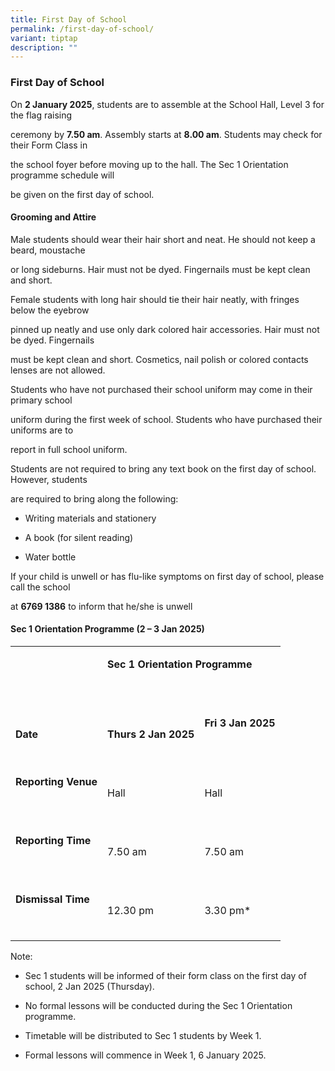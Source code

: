 ```yaml
---
title: First Day of School
permalink: /first-day-of-school/
variant: tiptap
description: ""
---
```

<h3><strong>First Day of School</strong></h3>
<p>On <strong>2 January 2025</strong>, students are to assemble at the School
Hall, Level 3 for the flag raising</p>
<p>ceremony by <strong>7.50 am</strong>. Assembly starts at <strong>8.00 am</strong>.
Students may check for their Form Class in</p>
<p>the school foyer before moving up to the hall. The Sec 1 Orientation programme
schedule will</p>
<p>be given on the first day of school.</p>
<h4>Grooming and Attire</h4>
<p>Male students should wear their hair short and neat. He should not keep
a beard, moustache</p>
<p>or long sideburns. Hair must not be dyed. Fingernails must be kept clean
and short.</p>
<p>Female students with long hair should tie their hair neatly, with fringes
below the eyebrow</p>
<p>pinned up neatly and use only dark colored hair accessories. Hair must
not be dyed. Fingernails</p>
<p>must be kept clean and short. Cosmetics, nail polish or colored contacts
lenses are not allowed.</p>
<p>Students who have not purchased their school uniform may come in their
primary school</p>
<p>uniform during the first week of school. Students who have purchased their
uniforms are to</p>
<p>report in full school uniform.</p>
<p>Students are not required to bring any text book on the first day of school.
However, students</p>
<p>are required to bring along the following:</p>
<ul data-tight="true" class="tight">
<li>
<p>Writing materials and stationery</p>
</li>
<li>
<p>A book (for silent reading)</p>
</li>
<li>
<p>Water bottle</p>
</li>
</ul>
<p>If your child is unwell or has flu-like symptoms on first day of school,
please call the school</p>
<p>at <strong>6769 1386</strong> to inform that he/she is unwell</p>
<p></p>
<h4><strong>Sec 1 Orientation Programme (2 – 3 Jan 2025)&nbsp;</strong></h4>
<table style="minWidth: 75px">
<colgroup>
<col>
<col>
<col>
</colgroup>
<tbody>
<tr>
<td rowspan="1" colspan="1">
<p>&nbsp;</p>
</td>
<td rowspan="1" colspan="2">
<p><strong>Sec 1 Orientation Programme</strong>
</p>
<p>&nbsp;</p>
</td>
</tr>
<tr>
<td rowspan="1" colspan="1">
<p><strong>Date</strong>
</p>
</td>
<td rowspan="1" colspan="1">
<p><strong>Thurs 2 Jan 2025</strong>
</p>
</td>
<td rowspan="1" colspan="1">
<p><strong>Fri 3 Jan 2025</strong>
</p>
<p><strong>&nbsp;</strong>
</p>
</td>
</tr>
<tr>
<td rowspan="1" colspan="1">
<p><strong>Reporting Venue</strong>
</p>
<p><strong>&nbsp;</strong>
</p>
</td>
<td rowspan="1" colspan="1">
<p>Hall</p>
</td>
<td rowspan="1" colspan="1">
<p>Hall</p>
</td>
</tr>
<tr>
<td rowspan="1" colspan="1">
<p><strong>Reporting Time</strong>
</p>
<p><strong>&nbsp;</strong>
</p>
</td>
<td rowspan="1" colspan="1">
<p>7.50 am</p>
</td>
<td rowspan="1" colspan="1">
<p>7.50 am</p>
</td>
</tr>
<tr>
<td rowspan="1" colspan="1">
<p><strong>Dismissal Time</strong>
</p>
<p><strong>&nbsp;</strong>
</p>
</td>
<td rowspan="1" colspan="1">
<p>12.30 pm</p>
</td>
<td rowspan="1" colspan="1">
<p>3.30 pm*</p>
</td>
</tr>
</tbody>
</table>
<p></p>
<p>Note:</p>
<ul data-tight="true" class="tight">
<li>
<p>Sec 1 students will be informed of their form class on the first day of
school, 2 Jan 2025 (Thursday).</p>
</li>
<li>
<p>No formal lessons will be conducted during the Sec 1 Orientation programme.</p>
</li>
<li>
<p>Timetable will be distributed to Sec 1 students by Week 1.</p>
</li>
<li>
<p>Formal lessons will commence in Week 1, 6 January 2025.</p>
</li>
</ul>
<p></p>
<p>&nbsp;</p>
<p>&nbsp;</p>